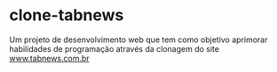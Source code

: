 # clone-tabnews
Um projeto de desenvolvimento web que tem como objetivo aprimorar habilidades de programação através da clonagem do site www.tabnews.com.br
